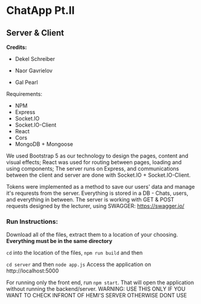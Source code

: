 # ChatApp Pt.II
## Server & Client


**Credits:**

- Dekel Schreiber

- Naor Gavrielov

- Gal Pearl

Requirements:
- NPM
- Express
- Socket.IO
- Socket.IO-Client
- React
- Cors
- MongoDB + Mongoose

We used Bootstrap 5 as our technology to design the pages, content and visual effects;
React was used for routing between pages, loading and using components;
The server runs on Express, and communications between the client and server are done with Socket.IO + Socket.IO-Client.

Tokens were implemented as a method to save our users' data and manage it's requrests from the server.
Everything is stored in a DB - Chats, users, and everything in between.
The server is working with GET & POST requests designed by the lecturer, using SWAGGER: https://swagger.io/

### Run Instructions: ###


Download all of the files, extract them to a location of your choosing.
**Everything must be in the same directory**

``` cd ``` into the location of the files, 
```npm run build```
and then

```cd server```
and then
```node app.js```
Access the application on http://localhost:5000

For running only the front end, run ```npm start```. That will open the application without running the backend/server. WARNING: USE THIS ONLY IF YOU WANT TO CHECK INFRONT OF HEMI'S SERVER OTHERWISE DONT USE
